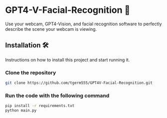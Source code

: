 # GPT4-V-Facial-Recognition 🦾
Use your webcam, GPT4-Vision, and facial recognition software to perfectly describe the scene your webcam is viewing.

## Installation 🛠️
Instructions on how to install this project and start running it.

### Clone the repository
```bash
git clone https://github.com/tgerm555/GPT4V-Facial-Recognition.git
```

### Run the code with the following command
```bash
pip install -r requirements.txt
python main.py
```
